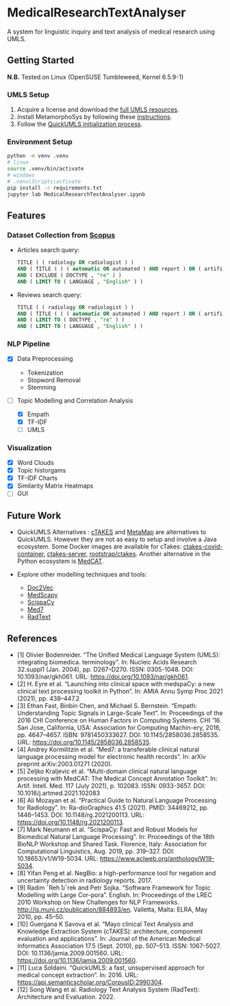 # MedicalResearchTextAnalyser

A system for linguistic inquiry and text analysis of medical research using UMLS.

## Getting Started

**N.B.** Tested on Linux (OpenSUSE Tumbleweed, Kernel 6.5.9-1)

### UMLS Setup

1. Acquire a license and download the [full UMLS resources](https://www.nlm.nih.gov/research/umls/licensedcontent/umlsknowledgesources.html).
1. Install MetamorphoSys by following these [instructions](https://www.nlm.nih.gov/research/umls/implementation_resources/metamorphosys/index.html).
1. Follow the [QuickUMLS initialization process](https://github.com/Georgetown-IR-Lab/QuickUMLS).

### Environment Setup

```bash
python -m venv .venv
# linux
source .venv/bin/activate
# windows
# .venv\Scripts\activate
pip install -r requirements.txt
jupyter lab MedicalResearchTextAnalyser.ipynb 
```

## Features

### Dataset Collection from [Scopus](https://www.scopus.com/)

- Articles search query:

    ```SQL
    TITLE ( ( radiology OR radiologist ) ) 
    AND ( TITLE ( ( ( automatic OR automated ) AND report ) OR ( artificial AND intelligence AND report ) OR ( deep AND learning AND report ) OR ( natural AND language AND processing ) OR ( large AND language AND model ) ) OR TITLE-ABS-KEY (report AND ( ( automatic OR automated ) OR ( artificial AND intelligence AND report ) OR ( deep AND learning AND report ) OR ( natural AND language AND processing ) OR ( large AND language AND model ) OR ( information AND retrieval ) OR ( computational AND linguistics ) )) ) 
    AND ( EXCLUDE ( DOCTYPE , "re" ) ) 
    AND ( LIMIT-TO ( LANGUAGE , "English" ) )
    ```

- Reviews search query:

    ```SQL
    TITLE ( ( radiology OR radiologist ) ) 
    AND ( TITLE ( ( ( automatic OR automated ) AND report ) OR ( artificial AND intelligence AND report ) OR ( deep AND learning AND report ) OR ( natural AND language AND processing ) OR ( large AND language AND model ) ) OR TITLE-ABS-KEY (report AND ( ( automatic OR automated ) OR ( artificial AND intelligence AND report ) OR ( deep AND learning AND report ) OR ( natural AND language AND processing ) OR ( large AND language AND model ) OR ( information AND retrieval ) OR ( computational AND linguistics ) )) ) 
    AND ( LIMIT-TO ( DOCTYPE , "re" ) ) 
    AND ( LIMIT-TO ( LANGUAGE , "English" ) )
    ```

### NLP Pipeline

- [X] Data Preprocessing
  - Tokenization
  - Stopword Removal
  - Stemming

- [ ] Topic Modelling and Correlation Analysis
  - [X] Empath
  - [X] TF-IDF
  - [ ] UMLS

### Visualization

- [X] Word Clouds
- [X] Topic historgams
- [X] TF-IDF Charts
- [X] Similarity Matrix Heatmaps
- [ ] GUI

## Future Work

- QuickUMLS Alternatives : [cTAKES](https://ctakes.apache.org/) and [MetaMap](https://metamap.nlm.nih.gov/) are alternatives to QuickUMLS. However they are not as easy to setup and involve a Java ecosystem. Some Docker images are available for cTakes: [ctakes-covid-container](https://github.com/Machine-Learning-for-Medical-Language/ctakes-covid-container), [ctakes-server](https://github.com/choyiny/ctakes-server), [rootstrap/ctakes](https://github.com/rootstrap/ctakes). Another alternative in the Python ecosystem is [MedCAT](https://github.com/CogStack/MedCAT).

- Explore other modelling techniques and tools:
  - [Doc2Vec](https://github.com/piskvorky/gensim)
  - [MedScapy](https://github.com/medspacy/medspacy)
  - [ScispaCy](https://github.com/allenai/scispacy)
  - [Med7](https://github.com/kormilitzin/med7)
  - [RadText](https://github.com/bionlplab/radtext)

## References

- [1] Olivier Bodenreider. “The Unified Medical Language System (UMLS): integrating biomedica. terminology”. In: Nucleic Acids Research 32.suppl1 (Jan. 2004), pp. D267–D270. ISSN: 0305-1048. DOI: 10.1093/nar/gkh061. URL: https://doi.org/10.1093/nar/gkh061.
- [2] H. Eyre et al. “Launching into clinical space with medspaCy: a new clinical text processing toolkit in Python”. In: AMIA Annu Symp Proc 2021 (2021), pp. 438–447.2
- [3] Ethan Fast, Binbin Chen, and Michael S. Bernstein. “Empath: Understanding Topic Signals in Large-Scale Text”. In: Proceedings of the 2016 CHI Conference on Human Factors in Computing Systems. CHI ’16. San Jose, California, USA: Association for Computing Machin-ery, 2016, pp. 4647–4657. ISBN: 9781450333627. DOI: 10.1145/2858036.2858535. URL: https://doi.org/10.1145/2858036.2858535.
- [4] Andrey Kormilitzin et al. “Med7: a transferable clinical natural language processing model for electronic health records”. In: arXiv preprint arXiv:2003.01271 (2020).
- [5] Zeljko Kraljevic et al. “Multi-domain clinical natural language processing with MedCAT: The Medical Concept Annotation Toolkit”. In: Artif. Intell. Med. 117 (July 2021), p. 102083. ISSN: 0933-3657. DOI: 10.1016/j.artmed.2021.102083
- [6] Ali Mozayan et al. “Practical Guide to Natural Language Processing for Radiology”. In: Ra-dioGraphics 41.5 (2021). PMID: 34469212, pp. 1446–1453. DOI: 10.1148/rg.2021200113. URL: https://doi.org/10.1148/rg.2021200113.
- [7] Mark Neumann et al. “ScispaCy: Fast and Robust Models for Biomedical Natural Language Processing”. In: Proceedings of the 18th BioNLP Workshop and Shared Task. Florence, Italy: Association for Computational Linguistics, Aug. 2019, pp. 319–327. DOI: 10.18653/v1/W19-5034. URL: https://www.aclweb.org/anthology/W19-5034.
- [8] Yifan Peng et al. NegBio: a high-performance tool for negation and uncertainty detection in radiology reports. 2017.
- [9] Radim ˇReh ̊uˇrek and Petr Sojka. “Software Framework for Topic Modelling with Large Cor-pora”. English. In: Proceedings of the LREC 2010 Workshop on New Challenges for NLP Frameworks. http://is.muni.cz/publication/884893/en. Valletta, Malta: ELRA, May 2010, pp. 45–50.
- [10] Guergana K Savova et al. “Mayo clinical Text Analysis and Knowledge Extraction System (cTAKES): architecture, component evaluation and applications”. In: Journal of the American Medical Informatics Association 17.5 (Sept. 2010), pp. 507–513. ISSN: 1067-5027. DOI: 10.1136/jamia.2009.001560. URL: https://doi.org/10.1136/jamia.2009.001560.
- [11] Luca Soldaini. “QuickUMLS: a fast, unsupervised approach for medical concept extraction”. In: 2016. URL: https://api.semanticscholar.org/CorpusID:2990304.
- [12] Song Wang et al. Radiology Text Analysis System (RadText): Architecture and Evaluation. 2022.

